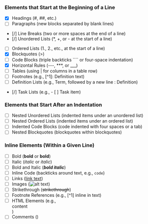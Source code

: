 ### Elements that Start at the Beginning of a Line
- [x] Headings (#, ##, etc.)
- [ ] Paragraphs (new blocks separated by blank lines)
- [/] Line Breaks (two or more spaces at the end of a line)
- [/] Unordered Lists (\*, +, or - at the start of a line)
- [ ] Ordered Lists (1., 2., etc., at the start of a line)
- [x] Blockquotes (>)
- [ ] Code Blocks (triple backticks ```` or four-space indentation)
- [x] Horizontal Rules (---, ***, or ___)
- [ ] Tables (using | for columns in a table row)
- [ ] Footnotes (e.g., [^1]: Definition text)
- [ ] Definition Lists (e.g., Term, followed by a new line : Definition)
- [/] Task Lists (e.g., - [ ] Task item)

### Elements that Start After an Indentation
- [ ] Nested Unordered Lists (indented items under an unordered list)
- [ ] Nested Ordered Lists (indented items under an ordered list)
- [ ] Indented Code Blocks (code indented with four spaces or a tab)
- [ ] Nested Blockquotes (blockquotes within blockquotes)

### Inline Elements (Within a Given Line)
- [ ] Bold (**bold** or __bold__)
- [ ] Italic (*italic* or _italic_)
- [ ] Bold and Italic (***bold italic***)
- [ ] Inline Code (backticks around text, e.g., `code`)
- [ ] Links ([link text](URL "optional title"))
- [ ] Images (![alt text](URL "optional title"))
- [ ] Strikethrough (~~strikethrough~~)
- [ ] Footnote References (e.g., [^1] inline in text)
- [ ] HTML Elements (e.g., <div>content</div>)
- [ ] Comments (<!-- comment -->)
